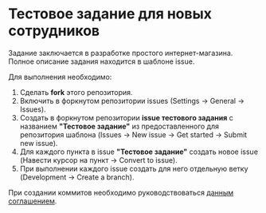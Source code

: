 # Тестовое задание для новых сотрудников
Задание заключается в разработке простого интернет-магазина. Полное описание задания находится в шаблоне issue.

Для выполнения необходимо:
1. Сделать **fork** этого репозитория.
2. Включить в форкнутом репозитории issues (Settings -> General -> Issues).
3. Создать в форкнутом репозитории **issue тестового задания** c названием **"Тестовое задание"** из предоставленного для репозитория шаблона (Issues -> New issue -> Get started -> Submit new issue).
4. Для каждого пункта в issue **"Тестовое задание"** создать новое issue (Навести курсор на пункт -> Convert to issue).
5. При выполнении каждого issue создать для него отдельную ветку (Development -> Create a branch).

При создании коммитов необходимо руководствоваться [данным соглашением](https://www.conventionalcommits.org/en/v1.0.0/).
